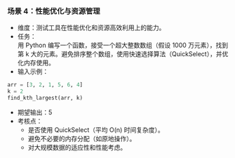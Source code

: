 ### 场景 4：性能优化与资源管理
- 维度：测试工具在性能优化和资源高效利用上的能力。
- 任务：  
用 Python 编写一个函数，接受一个超大整数数组（假设 1000 万元素），找到第 k 大的元素。避免排序整个数组，使用快速选择算法（QuickSelect），并优化内存使用。
- 输入示例：
```python
arr = [3, 2, 1, 5, 6, 4]
k = 2
find_kth_largest(arr, k)
```
- 期望输出：5
- 考核点：
    - 是否使用 QuickSelect（平均 O(n) 时间复杂度）。
    - 避免不必要的内存分配（如原地操作）。
    - 对大规模数据的适应性和性能考虑。 